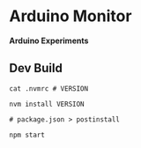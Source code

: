 # Arduino Monitor

**Arduino Experiments**

## Dev Build

```
cat .nvmrc # VERSION

nvm install VERSION

# package.json > postinstall

npm start
```
